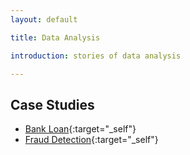 ```yaml
---
layout: default

title: Data Analysis

introduction: stories of data analysis

---
```


## Case Studies
- [Bank Loan](#story-1){:target="_self"}
- [Fraud Detection](#story-2){:target="_self"}

